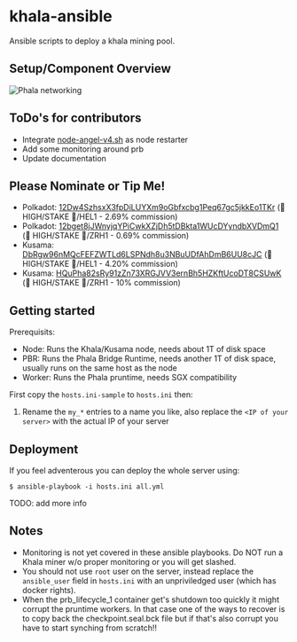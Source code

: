 ﻿# khala-ansible
Ansible scripts to deploy a khala mining pool.

## Setup/Component Overview

![Phala networking](https://user-images.githubusercontent.com/688267/164886024-fbada31e-fb01-4a66-9b1e-c534d1167ac5.svg)

## ToDo's for contributors

- Integrate [node-angel-v4.sh](https://github.com/zaqhack/crypto-tools/blob/main/bash/node-angel-v4.sh) as node restarter
- Add some monitoring around prb
- Update documentation

## Please Nominate or Tip Me!

* Polkadot: [12Dw4SzhsxX3fpDiLUYXm9oGbfxcbg1Peq67gc5jkkEo1TKr](https://polkadot.subscan.io/waiting/12Dw4SzhsxX3fpDiLUYXm9oGbfxcbg1Peq67gc5jkkEo1TKr) (🍁 HIGH/STAKE 🥩/HEL1 - 2.69% commission)
* Polkadot: [12bget8jJWnyjqYPiCwkXZjDh5tDBkta1WUcDYyndbXVDmQ1](https://polkadot.subscan.io/waiting/12bget8jJWnyjqYPiCwkXZjDh5tDBkta1WUcDYyndbXVDmQ1) (🍁 HIGH/STAKE 🥩/ZRH1 - 0.69% commission)
* Kusama: [DbRgw96nMQcFEFZWTLd6LSPNdh8u3NBuUDfAhDmB6UU8cJC](https://thousand-validators.kusama.network/#/leaderboard/DbRgw96nMQcFEFZWTLd6LSPNdh8u3NBuUDfAhDmB6UU8cJC) (🍁 HIGH/STAKE 🥩/HEL1 - 4.20% commission)
* Kusama: [HQuPha82sRy91zZn73XRGJVV3ernBh5HZKftUcoDT8CSUwK](https://thousand-validators.kusama.network/#/leaderboard/HQuPha82sRy91zZn73XRGJVV3ernBh5HZKftUcoDT8CSUwK) (🍁 HIGH/STAKE 🥩/ZRH1 - 10% commission)

## Getting started

Prerequisits:

*  Node: Runs the Khala/Kusama node, needs about 1T of disk space
*  PBR: Runs the Phala Bridge Runtime, needs another 1T of disk space, usually runs on the same host as the node
*  Worker: Runs the Phala pruntime, needs SGX compatibility

First copy the `hosts.ini-sample` to `hosts.ini` then:

1.  Rename the `my_*` entries to a name you like, also replace the `<IP of your server>` with the actual IP of your server

## Deployment

If you feel adventerous you can deploy the whole server using:

```
$ ansible-playbook -i hosts.ini all.yml
```

TODO: add more info

## Notes

- Monitoring is not yet covered in these ansible playbooks. Do NOT run a Khala miner w/o proper monitoring or you will get slashed.
- You should not use `root` user on the server, instead replace the `ansible_user` field in `hosts.ini` with an unpriviledged user (which has docker rights).
- When the prb_lifecycle_1 container get's shutdown too quickly it might corrupt the pruntime workers. In that case one of the ways to recover is to copy back the checkpoint.seal.bck file but if that's also corrupt you have to start synching from scratch!!